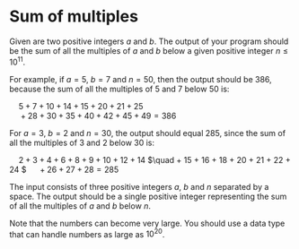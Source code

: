 # Sum of multiples

Given are two positive integers $a$ and $b$. The output of your program should be the sum of all the multiples of $a$ and $b$ below a given positive integer $n \leq 10^{11}$.

For example, if $a = 5$, $b = 7$ and $n = 50$, then the output should be $386$, because the sum of all the multiples of $5$ and $7$ below $50$ is:  
  
  $\quad 5 + 7 + 10 + 14 + 15 + 20 + 21 + 25$  
  $\quad + 28 + 30 + 35 + 40 + 42 + 45 + 49 = 386$
  
For $a = 3$, $b = 2$ and $n = 30$, the output should equal $285$, since the sum of all the multiples of $3$ and $2$ below $30$ is:  
  
  $\quad 2 + 3 + 4 + 6 + 8 + 9 + 10 + 12 + 14$
  $\quad + 15 + 16 + 18 + 20 + 21 + 22 + 24 $
  $\quad + 26 + 27 + 28 = 285$
  
The input consists of three positive integers $a$, $b$ and $n$ separated by a space.
The output should be a single positive integer representing the sum of all the multiples of $a$ and $b$ below $n$.

Note that the numbers can become very large. You should use a data type that can handle numbers as large as $10^{20}$.
